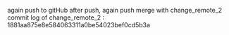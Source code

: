 again push to gitHub
after push, again push
merge with change_remote_2 
commit log of change_remote_2 :  1881aa875e8e584063311a0be54023bef0cd5b3a
